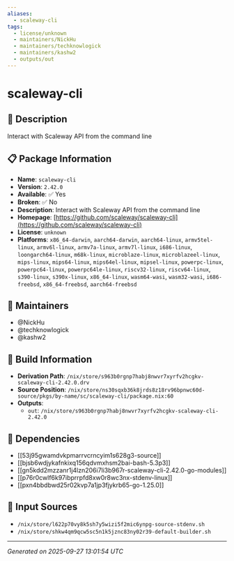 ```yaml
---
aliases:
  - scaleway-cli
tags:
  - license/unknown
  - maintainers/NickHu
  - maintainers/techknowlogick
  - maintainers/kashw2
  - outputs/out
---
```


# scaleway-cli

## 📝 Description

Interact with Scaleway API from the command line

## 📋 Package Information

- **Name**: `scaleway-cli`
- **Version**: `2.42.0`
- **Available**: ✅ Yes
- **Broken**: ✅ No
- **Description**: Interact with Scaleway API from the command line
- **Homepage**: [https://github.com/scaleway/scaleway-cli](https://github.com/scaleway/scaleway-cli)
- **License**: `unknown`
- **Platforms**: `x86_64-darwin`, `aarch64-darwin`, `aarch64-linux`, `armv5tel-linux`, `armv6l-linux`, `armv7a-linux`, `armv7l-linux`, `i686-linux`, `loongarch64-linux`, `m68k-linux`, `microblaze-linux`, `microblazeel-linux`, `mips-linux`, `mips64-linux`, `mips64el-linux`, `mipsel-linux`, `powerpc-linux`, `powerpc64-linux`, `powerpc64le-linux`, `riscv32-linux`, `riscv64-linux`, `s390-linux`, `s390x-linux`, `x86_64-linux`, `wasm64-wasi`, `wasm32-wasi`, `i686-freebsd`, `x86_64-freebsd`, `aarch64-freebsd`
## 👥 Maintainers

- @NickHu
- @techknowlogick
- @kashw2


## 🔧 Build Information

- **Derivation Path**: `/nix/store/s963b0rgnp7habj8nwvr7xyrfv2hcgkv-scaleway-cli-2.42.0.drv`
- **Source Position**: `/nix/store/ns30sqxb36k8jrds8z18rv96bpnwc60d-source/pkgs/by-name/sc/scaleway-cli/package.nix:60`
- **Outputs**:
  - `out`:  `/nix/store/s963b0rgnp7habj8nwvr7xyrfv2hcgkv-scaleway-cli-2.42.0`

## 🔗 Dependencies

- [[53j95gwamdvkpmarrvcrncyim1s628g3-source]]
- [[bjsb6wdjykafnkixq156qdvmxhsm2bai-bash-5.3p3]]
- [[gn5kdd2mzzanr1j4lzn206i7li3b967r-scaleway-cli-2.42.0-go-modules]]
- [[p76r0cwlf6k97ibprrpfd8xw0r8wc3nx-stdenv-linux]]
- [[pxn4bbdbwd25r02kvp7a1jp3fjykrb65-go-1.25.0]]

## 📁 Input Sources

- `/nix/store/l622p70vy8k5sh7y5wizi5f2mic6ynpg-source-stdenv.sh`
- `/nix/store/shkw4qm9qcw5sc5n1k5jznc83ny02r39-default-builder.sh`

---
*Generated on 2025-09-27 13:01:54 UTC*
